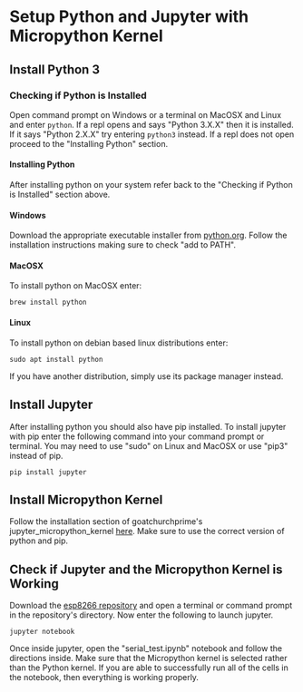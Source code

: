 # Setup Python and Jupyter with Micropython Kernel

## Install Python 3

### Checking if Python is Installed

Open command prompt on Windows or a terminal on MacOSX and Linux and enter `python`. If a repl opens and says
"Python 3.X.X" then it is installed. If it says "Python 2.X.X" try entering `python3` instead. If a repl does
not open proceed to the "Installing Python" section.

#### Installing Python

After installing python on your system refer back to the "Checking if Python is Installed" section above.

#### Windows

Download the appropriate executable installer from [python.org]("https://www.python.org/downloads/windows/").
Follow the installation instructions making sure to check "add to PATH".

#### MacOSX

To install python on MacOSX enter:

`brew install python`

#### Linux

To install python on debian based linux distributions enter:

`sudo apt install python`

If you have another distribution, simply use its package manager instead.

## Install Jupyter

After installing python you should also have pip installed. To install jupyter with pip enter the following command
into your command prompt or terminal. You may need to use "sudo" on Linux and MacOSX or use "pip3" instead of pip.

`pip install jupyter`

## Install Micropython Kernel

Follow the installation section of goatchurchprime's jupyter_micropython_kernel
[here]("https://github.com/goatchurchprime/jupyter_micropython_kernel"). Make sure to use the correct version of python and pip.

## Check if Jupyter and the Micropython Kernel is Working

Download the [esp8266 repository]("https://github.com/MicroNotebook/esp8266-examples") and open a terminal or command prompt
in the repository's directory. Now enter the following to launch jupyter.

`jupyter notebook`

Once inside jupyter, open the "serial_test.ipynb" notebook and follow the directions inside. Make sure that the Micropython kernel
is selected rather than the Python kernel. If you are able to successfully run all of the cells in the notebook, then everything is
working properly.